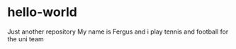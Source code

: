 # hello-world
Just another repository
My name is Fergus and i play tennis and football for the uni team
